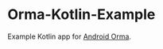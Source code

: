 # Orma-Kotlin-Example

Example Kotlin app for [Android Orma](https://github.com/gfx/Android-Orma/issues).

